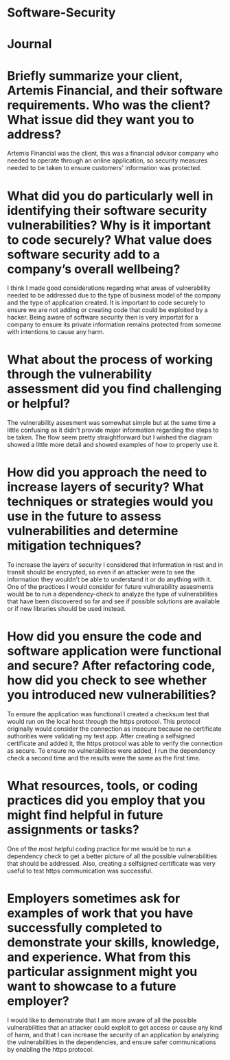 # Software-Security
# Journal

# Briefly summarize your client, Artemis Financial, and their software requirements. Who was the client? What issue did they want you to address?
Artemis Financial was the client, this was a financial advisor company who needed to operate through an online application, so security measures needed to be taken to ensure customers' information was protected.

# What did you do particularly well in identifying their software security vulnerabilities? Why is it important to code securely? What value does software security add to a company’s overall wellbeing?
I think I made good considerations regarding what areas of vulnerability needed to be addressed due to the type of business model of the company and the type of application created. It is important to code securely to ensure we are not adding or creating code that could be exploited by a hacker. Being aware of software security then is very importat for a company to ensure its private information remains protected from someone with intentions to cause any harm.

# What about the process of working through the vulnerability assessment did you find challenging or helpful?
The vulnerability assesment was somewhat simple but at the same time a little confusing as it didn't provide major information regarding the steps to be taken. The flow seem pretty straightforward but I wished the diagram showed a little more detail and showed examples of how to properly use it.

# How did you approach the need to increase layers of security? What techniques or strategies would you use in the future to assess vulnerabilities and determine mitigation techniques?
To increase the layers of security I considered that information in rest and in transit should be encrypted, so even if an attacker were to see the information they wouldn't be able to understand it or do anything with it. One of the practices I would consider for future vulnerability assesments would be to run a dependency-check to analyze the type of vulnerabilities that have been discovered so far and see if possible solutions are available or if new libraries should be used instead.

# How did you ensure the code and software application were functional and secure? After refactoring code, how did you check to see whether you introduced new vulnerabilities?
To ensure the application was functional I created a checksum test that would run on the local host through the https protocol. This protocol originally would consider the connection as insecure because no certificate authorities were validating my test app. After creating a selfsigned certificate and added it, the https protocol was able to verify the connection as secure. To ensure no vulnerabilities were added, I run the dependency check a second time and the results were the same as the first time.

# What resources, tools, or coding practices did you employ that you might find helpful in future assignments or tasks?
One of the most helpful coding practice for me would be to run a dependency check to get a better picture of all the possible vulnerabilities that should be addressed. Also, creating a selfsigned certificate was very useful to test https communication was successful.

# Employers sometimes ask for examples of work that you have successfully completed to demonstrate your skills, knowledge, and experience. What from this particular assignment might you want to showcase to a future employer?
I would like to demonstrate that I am more aware of all the possible vulnerabilities that an attacker could exploit to get access or cause any kind of harm, and that I can increase the security of an application by analyzing the vulnerabilities in the dependencies, and ensure safer communications by enabling the https protocol.

